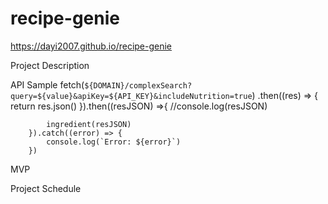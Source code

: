 # recipe-genie

https://dayi2007.github.io/recipe-genie

Project Description

API Sample
fetch(`${DOMAIN}/complexSearch?query=${value}&apiKey=${API_KEY}&includeNutrition=true`)
        .then((res) => {
            return res.json()
        }).then((resJSON) =>{
            //console.log(resJSON)

            ingredient(resJSON)
        }).catch((error) => {
            console.log(`Error: ${error}`)
        })

MVP

Project Schedule

